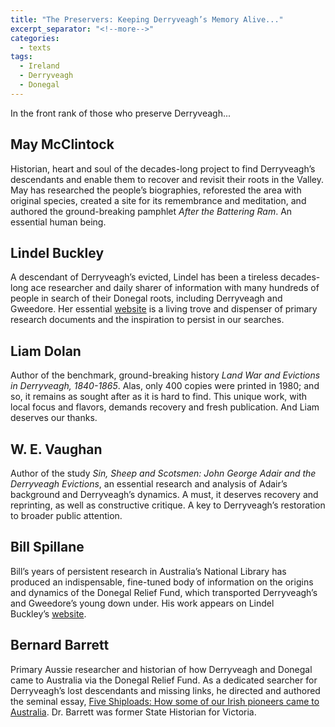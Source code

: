 ```yaml
---
title: "The Preservers: Keeping Derryveagh’s Memory Alive..."
excerpt_separator: "<!--more-->"
categories:
  - texts
tags:
  - Ireland
  - Derryveagh
  - Donegal
---
```

In the front rank of those who preserve Derryveagh...  
<!--more-->
## May McClintock  
Historian, heart and soul of the decades-long project to find Derryveagh’s descendants and enable them to recover and revisit their roots in the Valley. May has researched the people’s biographies, reforested the area with original species, created a site for its remembrance and meditation, and authored the ground-breaking pamphlet _After the Battering Ram_. An essential human being.  

## Lindel Buckley  
A descendant of Derryveagh’s evicted, Lindel has been a tireless decades-long ace researcher and daily sharer of information with many hundreds of people in search of their Donegal roots, including Derryveagh and Gweedore. Her essential [website](http://web.archive.org/web/20070819024608/http://freepages.genealogy.rootsweb.com/~donegal/) is a living trove and dispenser of primary research documents and the inspiration to persist in our searches.  

## Liam Dolan  
Author of the benchmark, ground-breaking history _Land War and Evictions in Derryveagh, 1840-1865_. Alas, only 400 copies were printed in 1980; and so, it remains as sought after as it is hard to find. This unique work, with local focus and flavors, demands recovery and fresh publication. And Liam deserves our thanks.  

## W. E. Vaughan  
Author of the study _Sin, Sheep and Scotsmen: John George Adair and the Derryveagh Evictions_, an essential research and analysis of Adair’s background and Derryveagh’s dynamics. A must, it deserves recovery and reprinting, as well as constructive critique. A key to Derryveagh’s restoration to broader public attention.  

## Bill Spillane  
Bill’s years of persistent research in Australia’s National Library has produced an indispensable, fine-tuned body of information on the origins and dynamics of the Donegal Relief Fund, which transported Derryveagh’s and Gweedore’s young down under. His work appears on Lindel Buckley’s [website](http://web.archive.org/web/20070819024608/http://freepages.genealogy.rootsweb.com/~donegal/).  

## Bernard Barrett  
Primary Aussie researcher and historian of how Derryveagh and Donegal came to Australia via the Donegal Relief Fund. As a dedicated searcher for Derryveagh’s lost descendants and missing links, he directed and authored the seminal essay, [Five Shiploads: How some of our Irish pioneers came to Australia](http://web.archive.org/web/20070819024608/http://freepages.genealogy.rootsweb.com/~donegal/fiveshiploads.htm). Dr. Barrett was former State Historian for Victoria.
